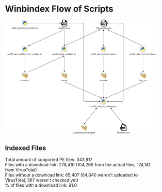 # Winbindex Flow of Scripts

![winbindex-scripts-flow.png](winbindex-scripts-flow.png)

## Indexed Files

<!--FileStats-->
Total amount of supported PE files: 343,817  
Files with a download link: 278,410 (104,269 from the actual files, 174,141 from VirusTotal)  
Files without a download link: 65,407 (64,840 weren't uploaded to VirusTotal, 567 weren't checked yet)  
% of files with a download link: 81.0  
<!--/FileStats-->
